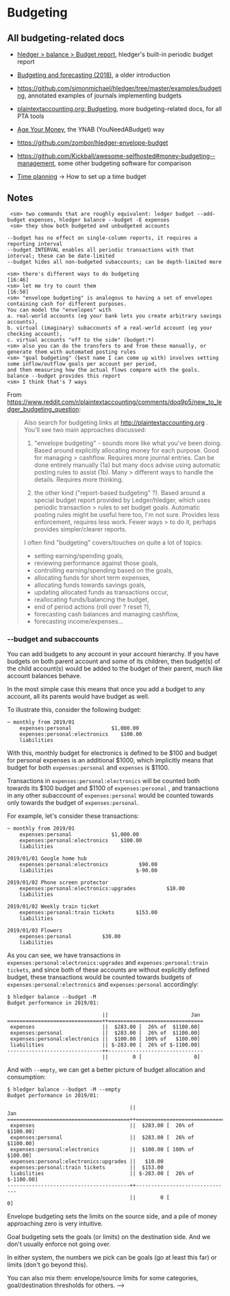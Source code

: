 # Budgeting

<!-- <div class=pagetoc>

<!-- toc -->
<!-- </div> -->

## All budgeting-related docs

- [hledger > balance > Budget report](hledger.md#budget-report), hledger's built-in periodic budget report

- [Budgeting and forecasting (2018)](budgeting-and-forecasting.md), a older introduction

- <https://github.com/simonmichael/hledger/tree/master/examples/budgeting>, annotated examples of journals implementing budgets

- [plaintextaccounting.org: Budgeting](https://plaintextaccounting.org/Budgeting), more budgeting-related docs, for all PTA tools

- [Age Your Money](https://www.youneedabudget.com/guides/age-your-money), the YNAB (YouNeedABudget) way

- <https://github.com/zombor/hledger-envelope-budget>

- <https://github.com/Kickball/awesome-selfhosted#money-budgeting--management>, some other budgeting software for comparison

- [Time planning](time-planning.md#how-to-set-up-a-time-budget) -> How to set up a time budget

## Notes

```
 <sm> two commands that are roughly equivalent: ledger budget --add-budget expenses, hledger balance --budget -E expenses
 <sm> they show both budgeted and unbudgeted accounts            
```

```
--budget has no effect on single-column reports, it requires a reporting interval
--budget INTERVAL enables all periodic transactions with that interval; these can be date-limited
--budget hides all non-budgeted subaccounts; can be depth-limited more
```

```
<sm> there's different ways to do budgeting                     [16:46]
<sm> let me try to count them                                   [16:50]
<sm> "envelope budgeting" is analogous to having a set of envelopes containing cash for different purposes. 
You can model the "envelopes" with 
a. real-world accounts (eg your bank lets you create arbitrary savings accounts), 
b. virtual (imaginary) subaccounts of a real-world account (eg your checking account), 
c. virtual accounts "off to the side" (budget:*)
<sm> also you can do the transfers to and from these manually, or generate them with automated posting rules
<sm> "goal budgeting" (best name I can come up with) involves setting some inflow/outflow goals per account per period, 
and then measuring how the actual flows compare with the goals. balance --budget provides this report
<sm> I think that's 7 ways
```

From <https://www.reddit.com/r/plaintextaccounting/comments/doq9p5/new_to_ledger_budgeting_question>:

> Also search for budgeting links at http://plaintextaccounting.org . You'll see two main approaches discussed:
> 
> 1. "envelope budgeting" - sounds more like what you've been doing. Based around explicitly allocating money for each purpose. Good for managing > cashflow. Requires more journal entries. Can be done entirely manually (1a) but many docs advise using automatic posting rules to assist (1b). Many > different ways to handle the details. Requires more thinking.
> 
> 2. the other kind ("report-based budgeting" ?). Based around a special budget report provided by Ledger/hledger, which uses periodic transaction > rules to set budget goals. Automatic posting rules might be useful here too, I'm not sure. Provides less enforcement, requires less work. Fewer ways > to do it, perhaps provides simpler/clearer reports.
> 
> I often find "budgeting" covers/touches on quite a lot of topics: 
> - setting earning/spending goals, 
> - reviewing performance against those goals, 
> - controlling earning/spending based on the goals, 
> - allocating funds for short term expenses, 
> - allocating funds towards savings goals, 
> - updating allocated funds as transactions occur, 
> - reallocating funds/balancing the budget, 
> - end of period actions (roll over ? reset ?), 
> - forecasting cash balances and managing cashflow, 
> - forecasting income/expenses... 


### --budget and subaccounts

You can add budgets to any account in your account hierarchy. If you have budgets on both parent account and some of its children, then budget(s)
of the child account(s) would be added to the budget of their parent, much like account balances behave.

In the most simple case this means that once you add a budget to any account, all its parents would have budget as well. 

To illustrate this, consider the following budget:
```
~ monthly from 2019/01
    expenses:personal             $1,000.00
    expenses:personal:electronics    $100.00
    liabilities
```

With this, monthly budget for electronics is defined to be \$100 and budget for personal expenses is an additional $1000, which implicitly means
that budget for both `expenses:personal` and `expenses` is \$1100.

Transactions in `expenses:personal:electronics` will be counted both towards its \$100 budget and \$1100 of `expenses:personal` , and transactions in any other subaccount of `expenses:personal` would be
counted towards only towards the budget of `expenses:personal`.

For example, let's consider these transactions:
```journal
~ monthly from 2019/01
    expenses:personal             $1,000.00
    expenses:personal:electronics    $100.00
    liabilities

2019/01/01 Google home hub
    expenses:personal:electronics          $90.00
    liabilities                           $-90.00

2019/01/02 Phone screen protector
    expenses:personal:electronics:upgrades          $10.00
    liabilities

2019/01/02 Weekly train ticket
    expenses:personal:train tickets       $153.00
    liabilities

2019/01/03 Flowers
    expenses:personal          $30.00
    liabilities
```

As you can see, we have transactions in `expenses:personal:electronics:upgrades` and `expenses:personal:train tickets`, and since both of these accounts are without explicitly defined budget,
these transactions would be counted towards budgets of `expenses:personal:electronics` and `expenses:personal` accordingly:

```cli
$ hledger balance --budget -M
Budget performance in 2019/01:

                               ||                           Jan 
===============================++===============================
 expenses                      ||  $283.00 [  26% of  $1100.00] 
 expenses:personal             ||  $283.00 [  26% of  $1100.00] 
 expenses:personal:electronics ||  $100.00 [ 100% of   $100.00] 
 liabilities                   || $-283.00 [  26% of $-1100.00] 
-------------------------------++-------------------------------
                               ||        0 [                 0] 
```

And with `--empty`, we can get a better picture of budget allocation and consumption:
```cli
$ hledger balance --budget -M --empty
Budget performance in 2019/01:

                                        ||                           Jan 
========================================++===============================
 expenses                               ||  $283.00 [  26% of  $1100.00] 
 expenses:personal                      ||  $283.00 [  26% of  $1100.00] 
 expenses:personal:electronics          ||  $100.00 [ 100% of   $100.00] 
 expenses:personal:electronics:upgrades ||   $10.00                      
 expenses:personal:train tickets        ||  $153.00                      
 liabilities                            || $-283.00 [  26% of $-1100.00] 
----------------------------------------++-------------------------------
                                        ||        0 [                 0] 
```


Envelope budgeting sets the limits on the source side, and a pile of money approaching zero is very intuitive.

Goal budgeting sets the goals (or limits) on the destination side. 
And we don't usually enforce not going over.

In either system, the numbers we pick can be goals (go at least this far) or limits (don't go beyond this).

You can also mix them: envelope/source limits for some categories, goal/destination thresholds for others.
-->